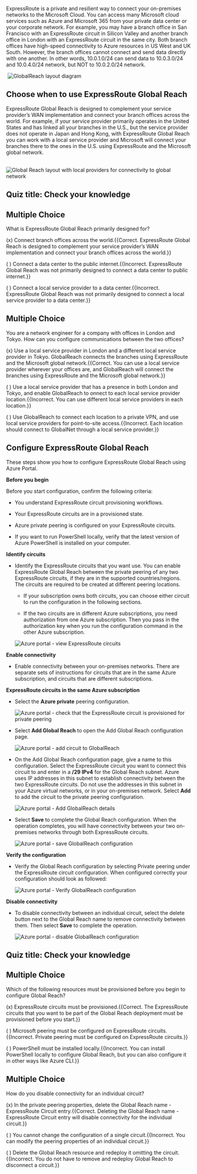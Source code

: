 
ExpressRoute is a private and resilient way to connect your on-premises networks to the Microsoft Cloud. You can access many Microsoft cloud services such as Azure and Microsoft 365 from your private data center or your corporate network. For example, you may have a branch office in San Francisco with an ExpressRoute circuit in Silicon Valley and another branch office in London with an ExpressRoute circuit in the same city. Both branch offices have high-speed connectivity to Azure resources in US West and UK South. However, the branch offices cannot connect and send data directly with one another. In other words, 10.0.1.0/24 can send data to 10.0.3.0/24 and 10.0.4.0/24 network, but NOT to 10.0.2.0/24 network.

​	![GlobalReach layout diagram](../media/globalreach.png)

## Choose when to use ExpressRoute Global Reach

ExpressRoute Global Reach is designed to complement your service provider’s WAN implementation and connect your branch offices across the world. For example, if your service provider primarily operates in the United States and has linked all your branches in the U.S., but the service provider does not operate in Japan and Hong Kong, with ExpressRoute Global Reach you can work with a local service provider and Microsoft will connect your branches there to the ones in the U.S. using ExpressRoute and the Microsoft global network.

​	![Global Reach layout with local providers for connectivity to global network](../media/globalreach_usecase.png)

## Quiz title: Check your knowledge 


## Multiple Choice 

What is ExpressRoute Global Reach primarily designed for?

(x) Connect branch offices across the world.{{Correct. ExpressRoute Global Reach is designed to complement your service provider’s WAN implementation and connect your branch offices across the world.}} 

( ) Connect a data center to the public internet.{{Incorrect. ExpressRoute Global Reach was not primarily designed to connect a data center to public internet.}} 

( ) Connect a local service provider to a data center.{{Incorrect. ExpressRoute Global Reach was not primarily designed to connect a local service provider to a data center.}}

 

## Multiple Choice 

You are a network engineer for a company with offices in London and Tokyo. How can you configure communications between the two offices?

(x) Use a local service provider in London and a different local service provider in Tokyo. GlobalReach connects the branches using ExpressRoute and the Microsoft global network.{{Correct. You can use a local service provider wherever your offices are, and GlobalReach will connect the branches using ExpressRoute and the Microsoft global network.}} 

( ) Use a local service provider that has a presence in both London and Tokyo, and enable GlobalReach to onnect to each local service provider location.{{Incorrect. You can use different local service providers in each location.}} 

( ) Use GlobalReach to connect each location to a private VPN, and use local service providers for point-to-site access.{{Incorrect. Each location should connect to GlobalNet through a local service provider.}}




## Configure ExpressRoute Global Reach

These steps show you how to configure ExpressRoute Global Reach using Azure Portal. 

**Before you begin**

Before you start configuration, confirm the following criteria:

- You understand ExpressRoute circuit provisioning workflows.

- Your ExpressRoute circuits are in a provisioned state.

- Azure private peering is configured on your ExpressRoute circuits.

- If you want to run PowerShell locally, verify that the latest version of Azure PowerShell is installed on your computer.

**Identify circuits**

- Identify the ExpressRoute circuits that you want use. You can enable ExpressRoute Global Reach between the private peering of any two ExpressRoute circuits, if they are in the supported countries/regions. The circuits are required to be created at different peering locations.

  - If your subscription owns both circuits, you can choose either circuit to run the configuration in the following sections.

  - If the two circuits are in different Azure subscriptions, you need authorization from one Azure subscription. Then you pass in the authorization key when you run the configuration command in the other Azure subscription.

  ![Azure portal - view ExpressRoute circuits](../media/expressroute-circuit-global-reach-list.png)

**Enable connectivity**

- Enable connectivity between your on-premises networks. There are separate sets of instructions for circuits that are in the same Azure subscription, and circuits that are different subscriptions.

**ExpressRoute circuits in the same Azure subscription**

- Select the **Azure private** peering configuration.

  ![Azure portal - check that the ExpressRoute circuit is provisioned for private peering](../media/expressroute-circuit-private-peering.png)

- Select **Add Global Reach** to open the Add Global Reach configuration page.

  ![Azure portal - add circuit to GlobalReach](../media/private-peering-enable-global-reach.png)

- On the Add Global Reach configuration page, give a name to this configuration. Select the ExpressRoute circuit you want to connect this circuit to and enter in a **/29 IPv4** for the Global Reach subnet. Azure uses IP addresses in this subnet to establish connectivity between the two ExpressRoute circuits. Do not use the addresses in this subnet in your Azure virtual networks, or in your on-premises network. Select **Add** to add the circuit to the private peering configuration.

  ![Azure portal - Add GlobalReach details](../media/add-global-reach-configuration.png)

- Select **Save** to complete the Global Reach configuration. When the operation completes, you will have connectivity between your two on-premises networks through both ExpressRoute circuits.

  ![Azure portal - save GlobalReach configuration](../media/save-private-peering-configuration.png)

**Verify the configuration**

- Verify the Global Reach configuration by selecting Private peering under the ExpressRoute circuit configuration. When configured correctly your configuration should look as followed:

  ![Azure portal - Verify GlobalReach configuration](../media/verify-global-reach-configuration.png)



**Disable connectivity**

- To disable connectivity between an individual circuit, select the delete button next to the Global Reach name to remove connectivity between them. Then select **Save** to complete the operation.

  ![Azure portal - disable GlobalReach configuration](../media/disable-global-reach-configuration.png)



## Quiz title: Check your knowledge 



## Multiple Choice 

Which of the following resources must be provisioned before you begin to configure Global Reach?

(x) ExpressRoute circuits must be provisioned.{{Correct. The ExpressRoute circuits that you want to be part of the Global Reach deployment must be provisioned before you start.}} 

( ) Microsoft peering must be configured on ExpressRoute circuits.{{Incorrect. Private peering must be configured on ExpressRoute circuits.}} 

( ) PowerShell must be installed locally.{{Incorrect. You can install PowerShell locally to configure Global Reach, but you can also configure it in other ways like Azure CLI.}}



## Multiple Choice 

How do you disable connectivity for an individual circuit?

(x) In the private peering properties, delete the Global Reach name - ExpressRoute Circuit entry.{{Correct. Deleting the Global Reach name - ExpressRoute Circuit entry will disable connectivity for the individual circuit.}} 

( ) You cannot change the configuration of a single circuit.{{Incorrect. You can modify the peering properties of an individual circuit.}} 

( ) Delete the Global Reach resource and redeploy it omitting the circuit.{{Incorrect. You do not have to remove and redeploy Global Reach to disconnect a circuit.}}